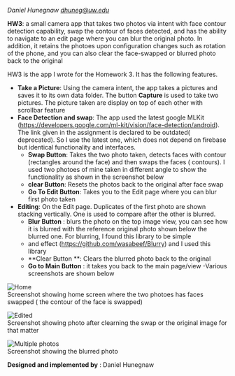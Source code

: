  *Daniel Hunegnaw <dhuneg@uw.edu>*
 
 **HW3**: a small camera app that takes two photos via intent with face contour detection capability, swap the contour of faces detected, and has the ability to navigate to an edit page where you can blur the original photo. In addition, it retains the photoes upon configuration changes such as rotation of the phone, and you can also clear the face-swapped or blurred photo back to the original

HW3 is the app I wrote for the Homework 3. It has the following features.
- **Take a Picture**: Using the camera intent, the app takes a pictures and saves it to its own data folder. The button **Capture** is used to take two pictures. The picture taken are display on top of each other with scrollbar feature
- **Face Detection and swap**: The app used the latest google MLKit (https://developers.google.com/ml-kit/vision/face-detection/android). The link given in the assignment is declared to be outdated( deprecated). So I use the latest one, which does not depend on firebase but identical functionality and interfaces.
  -  **Swap Button**: Takes the two photo taken, detects faces with contour (rectangles around the face) and then swaps the faces ( contours). I used two photoes of mine taken in different angle to show the functionality as shown in the screenshot below
  -  **clear Button**: Resets the photos back to the original after face swap
  - **Go To Edit Button**: Takes you to the Edit page where you can blur first photo taken
- **Editing**: On the Edit page. Duplicates of the first photo are shown stacking vertically. One is used to compare after the other is blurred.
  - **Blur Button** : blurs the photo on the top image view, you can see how it is blurred with the reference original photo shown below the blurred one. For blurring, I found this library to be simple
  - and effect (https://github.com/wasabeef/Blurry) and I used this library
  - **Clear Button **: Clears the blurred photo back to the original
  - **Go to Main Button** : it takes you back to the main page/view
-Various screenshots are shown below

![Home](images/swap.jpg)<br /> 
Screenshot showing home screen where the two photoes has faces swapped ( the contour of the face is swapped)

![Edited](images/clear.jpg)<br /> 
Screenshot showing photo after clearning the swap or the original image for that matter

![Multiple photos](images/blur.jpg)<br /> 
Screenshot showing the blurred photo

**Designed and implemented by** : Daniel Hunegnaw

